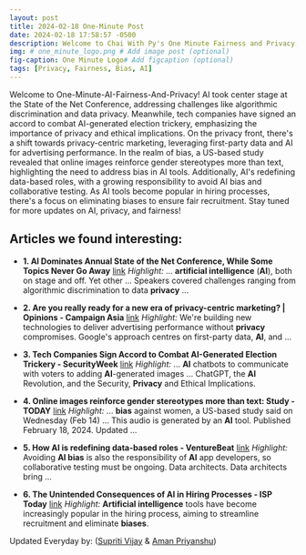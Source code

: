 ```yaml
---
layout: post
title: 2024-02-18 One-Minute Post
date: 2024-02-18 17:58:57 -0500
description: Welcome to Chai With Py's One Minute Fairness and Privacy, which aims to provide you the current happenings in the world of Fairness, Privacy, and AI.
img: # one_minute_logo.png # Add image post (optional)
fig-caption: One Minute Logo# Add figcaption (optional)
tags: [Privacy, Fairness, Bias, AI]
---
```


Welcome to One-Minute-AI-Fairness-And-Privacy! AI took center stage at the State of the Net Conference, addressing challenges like algorithmic discrimination and data privacy. Meanwhile, tech companies have signed an accord to combat AI-generated election trickery, emphasizing the importance of privacy and ethical implications. On the privacy front, there's a shift towards privacy-centric marketing, leveraging first-party data and AI for advertising performance. In the realm of bias, a US-based study revealed that online images reinforce gender stereotypes more than text, highlighting the need to address bias in AI tools. Additionally, AI's redefining data-based roles, with a growing responsibility to avoid AI bias and collaborative testing. As AI tools become popular in hiring processes, there's a focus on eliminating biases to ensure fair recruitment. Stay tuned for more updates on AI, privacy, and fairness!

## Articles we found interesting:

- **1. <b>AI</b> Dominates Annual State of the Net Conference, While Some Topics Never Go Away** [link](https://techpolicy.press/ai-dominates-annual-state-of-the-net-conference-while-some-topics-never-go-away)
_Highlight:_ ... <b>artificial intelligence</b> (<b>AI</b>), both on stage and off. Yet other ... Speakers covered challenges ranging from algorithmic discrimination to data <b>privacy</b>&nbsp;...

- **2. Are you really ready for a new era of <b>privacy</b>-centric marketing? | Opinions - Campaign Asia** [link](https://www.campaignasia.com/article/are-you-really-ready-for-a-new-era-of-privacy-centric-marketing/494414)
_Highlight:_ We&#39;re building new technologies to deliver advertising performance without <b>privacy</b> compromises. Google&#39;s approach centres on first-party data, <b>AI</b>, and&nbsp;...

- **3. Tech Companies Sign Accord to Combat <b>AI</b>-Generated Election Trickery - SecurityWeek** [link](https://www.securityweek.com/tech-companies-sign-accord-to-combat-ai-generated-election-trickery/)
_Highlight:_ ... <b>AI</b> chatbots to communicate with voters to adding <b>AI</b>-generated images ... ChatGPT, the <b>AI</b> Revolution, and the Security, <b>Privacy</b> and Ethical Implications.

- **4. Online images reinforce gender stereotypes more than text: Study - TODAY** [link](https://www.todayonline.com/world/online-images-reinforce-gender-stereotypes-more-text-study-2363301)
_Highlight:_ ... <b>bias</b> against women, a US-based study said on Wednesday (Feb 14) ... This audio is generated by an <b>AI</b> tool. Published February 18, 2024. Updated&nbsp;...

- **5. How <b>AI</b> is redefining data-based roles - VentureBeat** [link](https://venturebeat.com/ai/how-ai-is-redefining-data-based-roles/)
_Highlight:_ Avoiding <b>AI bias</b> is also the responsibility of <b>AI</b> app developers, so collaborative testing must be ongoing. Data architects. Data architects bring&nbsp;...

- **6. The Unintended Consequences of <b>AI</b> in Hiring Processes - ISP Today** [link](https://isp.today/the-unintended-consequences-of-ai-in-hiring-processes/)
_Highlight:_ <b>Artificial intelligence</b> tools have become increasingly popular in the hiring process, aiming to streamline recruitment and eliminate <b>biases</b>.


Updated Everyday by: (<a href="https://supritivijay.github.io/">Supriti Vijay</a> & <a href="https://amanpriyanshu.github.io/">Aman Priyanshu</a>)
